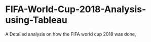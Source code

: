 # FIFA-World-Cup-2018-Analysis-using-Tableau
A Detailed analysis on how the FIFA world cup 2018 was done,
